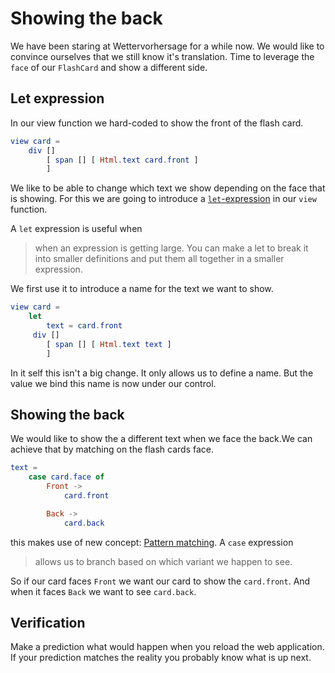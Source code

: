 # Showing the back
We have been staring at Wettervorhersage for a while now. We would like to
convince ourselves that we still know it's translation. Time to leverage the
`face` of our `FlashCard` and show a different side.

## Let expression
In our view function we hard-coded to show the front of the flash card.

```elm
view card =
    div []
        [ span [] [ Html.text card.front ]
        ]
```

We like to be able to change which text we show depending on the face that is
showing. For this we are going to introduce a [`let`-expression][let] in our
`view` function.

A `let` expression is useful when

> when an expression is getting large. You can make a let to break it into
> smaller definitions and put them all together in a smaller expression. 

We first use it to introduce a name for the text we want to show.

```elm
view card =
    let
        text = card.front
     div []
        [ span [] [ Html.text text ]
        ]

```

In it self this isn't a big change. It only allows us to define a name. But the
value we bind this name is now under our control.

## Showing the back
We would like to show the a different text when we face the back.We can achieve
that by matching on the flash cards face.

```elm
text =
    case card.face of
        Front ->
            card.front

        Back ->
            card.back
```

this makes use of new concept: [Pattern matching][case]. A `case` expression

>  allows us to branch based on which variant we happen to see.

So if our card faces `Front` we want our card to show the `card.front`. And when
it faces `Back` we want to see `card.back`.

## Verification
Make a prediction what would happen when you reload the web application. If your
prediction matches the reality you probably know what is up next.

[let]: https://elm-lang.org/docs/syntax#let-expressions
[case]: https://guide.elm-lang.org/types/pattern_matching.html
